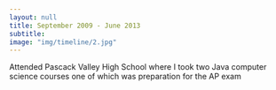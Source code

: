 ```yaml
---
layout: null
title: September 2009 - June 2013
subtitle:
image: "img/timeline/2.jpg"
---
```

Attended Pascack Valley High School where I took two Java computer science courses one of which was preparation for the AP exam